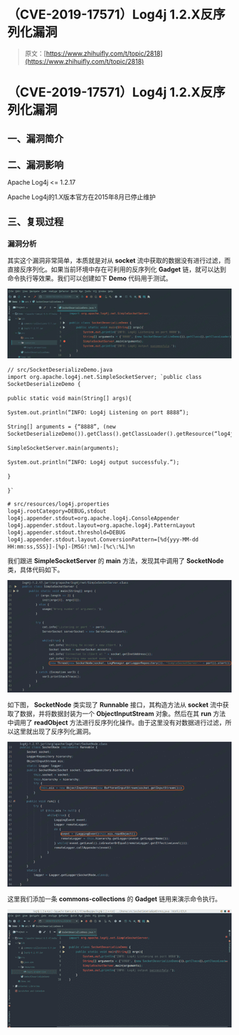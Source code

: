 # （CVE-2019-17571）Log4j 1.2.X反序列化漏洞

> 原文：[https://www.zhihuifly.com/t/topic/2818](https://www.zhihuifly.com/t/topic/2818)

# （CVE-2019-17571）Log4j 1.2.X反序列化漏洞

## 一、漏洞简介

## 二、漏洞影响

Apache Log4j <= 1.2.17

Apache Log4j的1.X版本官方在2015年8月已停止维护

## 三、复现过程

### 漏洞分析

其实这个漏洞非常简单，本质就是对从 **socket** 流中获取的数据没有进行过滤，而直接反序列化。如果当前环境中存在可利用的反序列化 **Gadget** 链，就可以达到命令执行等效果。我们可以创建如下 **Demo** 代码用于测试。

![image](img/69b711ea4e7b71be2a806b3cec593683.png)

```
// src/SocketDeserializeDemo.java
import org.apache.log4j.net.SimpleSocketServer; `public class SocketDeserializeDemo {

public static void main(String[] args){

System.out.println(“INFO: Log4j Listening on port 8888”);

String[] arguments = {“8888”, (new SocketDeserializeDemo()).getClass().getClassLoader().getResource(“log4j.properties”).getPath()};

SimpleSocketServer.main(arguments);

System.out.println(“INFO: Log4j output successfuly.”);

}

}` 
```

```
# src/resources/log4j.properties
log4j.rootCategory=DEBUG,stdout
log4j.appender.stdout=org.apache.log4j.ConsoleAppender
log4j.appender.stdout.layout=org.apache.log4j.PatternLayout
log4j.appender.stdout.threshold=DEBUG
log4j.appender.stdout.layout.ConversionPattern=[%d{yyy-MM-dd HH:mm:ss,SSS}]-[%p]-[MSG!:%m]-[%c\:%L]%n 
```

我们跟进 **SimpleSocketServer** 的 **main** 方法，发现其中调用了 **SocketNode** 类，具体代码如下。

![image](img/687470336be3f27f4b32d9ed0b092ec7.png)

如下图， **SocketNode** 类实现了 **Runnable** 接口，其构造方法从 **socket** 流中获取了数据，并将数据封装为一个 **ObjectInputStream** 对象。然后在其 **run** 方法中调用了 **readObject** 方法进行反序列化操作。由于这里没有对数据进行过滤，所以这里就出现了反序列化漏洞。

![image](img/c6c38bdeb9ed26133df5af84c734455f.png)

这里我们添加一条 **commons-collections** 的 **Gadget** 链用来演示命令执行。

![image](img/d6d500e24b701500f29d390eb39184c8.png)